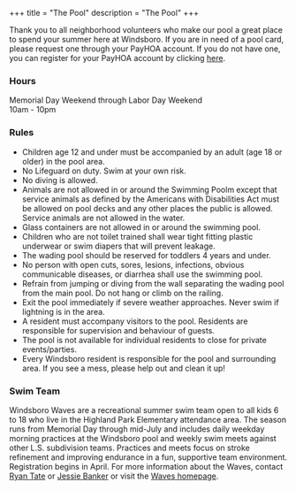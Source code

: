 +++
title = "The Pool"
description = "The Pool"
+++

Thank you to all neighborhood volunteers who make our pool a great place to spend your summer here at Windsboro. If you are in need of a pool card, please request one through your PayHOA account. If you do not have one, you can register for your PayHOA account by clicking <a href="https://app.payhoa.com/auth/join/20117-windsboro" target="_blank">here</a>.

### Hours
<p>
Memorial Day Weekend through Labor Day Weekend</br>
10am - 10pm
</p>

### Rules
* Children age 12 and under must be accompanied by an adult (age 18 or older) in the pool area.
* No Lifeguard on duty. Swim at your own risk.
* No diving is allowed.
* Animals are not allowed in or around the Swimming Poolm except that service animals as defined by the Americans with Disabilities Act must be allowed on pool decks and any other places the public is allowed. Service animals are not allowed in the water.
* Glass containers are not allowed in or around the swimming pool.
* Children who are not toilet trained shall wear tight fitting plastic underwear or swim diapers that will prevent leakage.
* The wading pool should be reserved for toddlers 4 years and under.
* No person with open cuts, sores, lesions, infections, obvious communicable diseases, or diarrhea shall use the swimming pool.
* Refrain from jumping or diving from the wall separating the wading pool from the main pool. Do not hang or climb on the railing.
* Exit the pool immediately if severe weather approaches. Never swim if lightning is in the area.
* A resident must accompany visitors to the pool. Residents are responsible for supervision and behaviour of guests.</br>
* The pool is not available for individual residents to close for private events/parties.
* Every Windsboro resident is responsible for the pool and surrounding area. If you see a mess, please help out and clean it up!

### Swim Team

Windsboro Waves are a recreational summer swim team open to all kids 6 to 18 who live in the Highland Park Elementary attendance area. The season runs from Memorial Day through mid-July and includes daily weekday morning practices at the Windsboro pool and weekly swim meets against other L.S. subdivision teams. Practices and meets focus on stroke refinement and improving endurance in a fun, supportive team environment. Registration begins in April. For more information about the Waves, contact [Ryan Tate](mailto:rtate@lockton.com) or [Jessie Banker](mailto:jessi.banker@ls7.net) or visit the [Waves homepage](https://windsboro.swimtopia.com).
